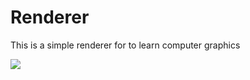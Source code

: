 # Renderer
This is a simple renderer for to learn computer graphics

![]([./img/output.png](https://github.com/NonCover/Renderer/blob/master/img/output.jpg))
